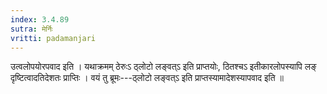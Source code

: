 ```yaml
---
index: 3.4.89
sutra: मेर्निः
vritti: padamanjari
---
```


 उत्वलोपयोरपवाद इति । यथाक्रमम् ठेरुःऽ ठ्लोटो लङ्वत्ऽ इति प्राप्तयोः, ठितश्चऽ इतीकारलोपस्यापि लङ् दृष्टित्वादतिदेशतः प्राप्तिः । वयं तु ब्रूमः---ठ्लोटो लङ्वत्ऽ इति प्राप्तस्यामादेशस्यापवाद इति ॥
